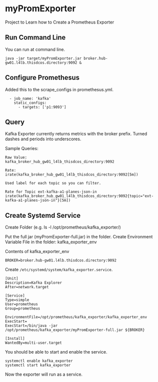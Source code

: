 # myPromExporter
Project to Learn how to Create a Prometheus Exporter


## Run Command Line

You can run at command line.

```
java -jar target/myPromExporter.jar broker.hub-gw01.l4lb.thisdcos.directory:9092 &
```

## Configure Promethesus 

Added this to the scrape_configs in promethesus.yml.

```
  - job_name: 'kafka'
    static_configs:
      - targets: ['p1:9093']      
```

## Query 

Kafka Exporter currently returns metrics with the broker prefix.   Turned dashes and periods into underscores.

Sample Queries:

```
Raw Value:
kafka_broker_hub_gw01_l4lb_thisdcos_directory:9092

Rate: 
irate(kafka_broker_hub_gw01_l4lb_thisdcos_directory:9092[5m])

Used label for each topic so you can filter.

Rate for Topic ext-kafka-a1-planes-json-in
irate(kafka_broker_hub_gw01_l4lb_thisdcos_directory:9092{topic="ext-kafka-a1-planes-json-in"}[5m])
```

## Create Systemd Service

Create Folder (e.g. ls -l /opt/prometheus/kafka_exporter/)

Put the full jar (myPromExporter-full.jar) in the folder.
Create Environment Variable File in the folder: kafka_exporter_env

Contents of kafka_exporter_env
```
BROKER=broker.hub-gw01.l4lb.thisdcos.directory:9092
```

Create `/etc/systemd/system/kafka_exporter.service`.

```
[Unit]
Description=Kafka Explorer
After=network.target

[Service]
Type=simple
User=prometheus
Group=prometheus

EnvironmentFile=/opt/prometheus/kafka_exporter/kafka_exporter_env
ExecStart=
ExecStart=/bin/java -jar /opt/prometheus/kafka_exporter/myPromExporter-full.jar ${BROKER}

[Install]
WantedBy=multi-user.target
```

You should be able to start and enable the service.

```
systemctl enable kafka_exporter
systemctl start kafka_exporter
```

Now the exporter will run as a service.

